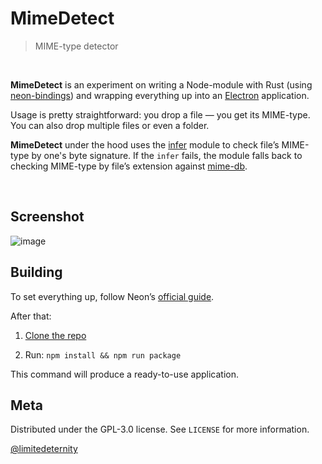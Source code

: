 # MimeDetect

> MIME-type detector

<br>

**MimeDetect** is an experiment on writing a Node-module with Rust (using [neon-bindings](https://github.com/neon-bindings/neon)) and wrapping everything up into an [Electron](https://www.electronjs.org/) application.

Usage is pretty straightforward: you drop a file — you get its MIME-type. You can also drop multiple files or even a folder.

**MimeDetect** under the hood uses the [infer](https://github.com/bojand/infer) module to check file’s MIME-type by one's byte signature. If the `infer` fails, the module falls back to checking MIME-type by file’s extension against [mime-db](https://github.com/jshttp/mime-db).

<br>

## Screenshot

![image](https://user-images.githubusercontent.com/24318966/80755477-8d67ac80-8b39-11ea-8a83-21cb67181c6d.png)

## Building

To set everything up, follow Neon’s [official guide](https://neon-bindings.com/docs/getting-started/).

After that:

1. [Clone the repo](https://github.com/limitedeternity/MimeDetect/archive/master.zip)

2. Run: `npm install && npm run package`

This command will produce a ready-to-use application.

## Meta

Distributed under the GPL-3.0 license. See ``LICENSE`` for more information.

[@limitedeternity](https://github.com/limitedeternity)